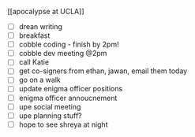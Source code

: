 [[apocalypse at UCLA]]


- [ ] drean writing
- [ ] breakfast
- [ ] cobble coding - finish by 2pm!
- [ ] cobble dev meeting @2pm
- [ ] call Katie
- [ ] get co-signers from ethan, jawan, email them today
- [ ] go on a walk
- [ ] update enigma officer positions
- [ ] enigma officer annoucnement
- [ ] upe social meeting
- [ ] upe planning stuff?
- [ ] hope to see shreya at night